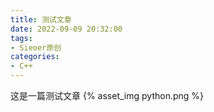 ```yaml
---
title: 测试文章
date: 2022-09-09 20:32:00
tags:
- Sieoer原创
categories:
- C++
---
```




这是一篇测试文章
{% asset_img python.png %}
